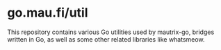 # go.mau.fi/util
This repository contains various Go utilities used by mautrix-go, bridges
written in Go, as well as some other related libraries like whatsmeow.
